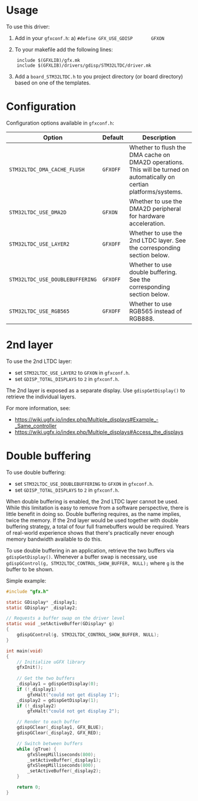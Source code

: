 # Usage
To use this driver:

1. Add in your `gfxconf.h`:
	a) `#define GFX_USE_GDISP		GFXON`

2. To your makefile add the following lines:
```
	include $(GFXLIB)/gfx.mk
	include $(GFXLIB)/drivers/gdisp/STM32LTDC/driver.mk
```

3. Add a `board_STM32LTDC.h` to you project directory (or board directory)
	based on one of the templates.


# Configuration
Configuration options available in `gfxconf.h`:

| Option                          | Default  | Description                                                                                                            |
|---------------------------------|----------|------------------------------------------------------------------------------------------------------------------------|
| `STM32LTDC_DMA_CACHE_FLUSH`     | `GFXOFF` | Whether to flush the DMA cache on DMA2D operations. This will be turned on automatically on certian platforms/systems. |
| `STM32LTDC_USE_DMA2D`           | `GFXON`  | Whether to use the DMA2D peripheral for hardware acceleration.                                                         |
| `STM32LTDC_USE_LAYER2`          | `GFXOFF` | Whether to use the 2nd LTDC layer. See the corresponding section below.                                                |
| `STM32LTDC_USE_DOUBLEBUFFERING` | `GFXOFF` | Whether to use double buffering. See the corresponding section below.                                                  |
| `STM32LTDC_USE_RGB565`          | `GFXOFF` | Whether to use RGB565 instead of RGB888.                                                                               |


# 2nd layer
To use the 2nd LTDC layer:
  - set `STM32LTDC_USE_LAYER2` to `GFXON` in `gfxconf.h`.
  - set `GDISP_TOTAL_DISPLAYS` to `2` in `gfxconf.h`.

The 2nd layer is exposed as a separate display. Use `gdispGetDisplay()` to retrieve the individual layers.

For more information, see:
  - https://wiki.ugfx.io/index.php/Multiple_displays#Example_-_Same_controller
  - https://wiki.ugfx.io/index.php/Multiple_displays#Access_the_displays


# Double buffering
To use double buffering:
  - set `STM32LTDC_USE_DOUBLEBUFFERING` to `GFXON` in `gfxconf.h`.
  - set `GDISP_TOTAL_DISPLAYS` to `2` in `gfxconf.h`.

When double buffering is enabled, the 2nd LTDC layer cannot be used. While this limitation is easy to remove from a software perspective, there is little benefit in doing so. Double buffering requires, as the name implies, twice the memory. If the 2nd layer would be used together with double buffering strategy, a total of four full framebuffers would be required. Years of real-world experience shows that there's practically never enough memory bandwidth available to do this.

To use double buffering in an application, retrieve the two buffers via `gdispGetDisplay()`.
Whenever a buffer swap is necessary, use `gdispGControl(g, STM32LTDC_CONTROL_SHOW_BUFFER, NULL);` where `g` is the buffer to be shown.

Simple example:
```c
#include "gfx.h"

static GDisplay* _display1;
static GDisplay* _display2;

// Requests a buffer swap on the driver level
static void _setActiveBuffer(GDisplay* g)
{
	gdispGControl(g, STM32LTDC_CONTROL_SHOW_BUFFER, NULL);
}

int main(void)
{
	// Initialize uGFX library
	gfxInit();
	
	// Get the two buffers
	_display1 = gdispGetDisplay(0);
	if (!_display1)
		gfxHalt("could not get display 1");
	_display2 = gdispGetDisplay(1);
	if (!_display2)
		gfxHalt("could not get display 2");

	// Render to each buffer
	gdispGClear(_display1, GFX_BLUE);
	gdispGClear(_display2, GFX_RED);

	// Switch between buffers
	while (gTrue) {
		gfxSleepMilliseconds(800);
		_setActiveBuffer(_display1);
		gfxSleepMilliseconds(800);
		_setActiveBuffer(_display2);
	}

	return 0;
}
```
